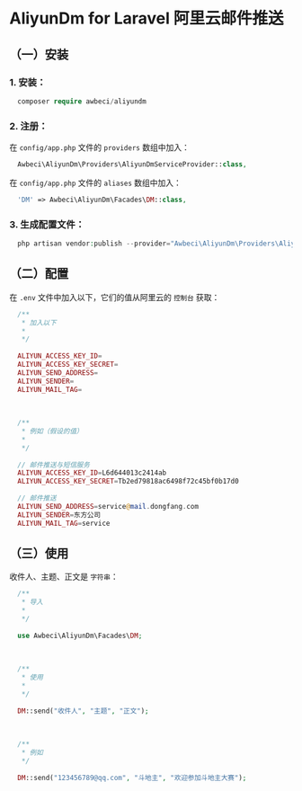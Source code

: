 # AliyunDm for Laravel 阿里云邮件推送




## （一）安装



### 1. 安装：


```php
  composer require awbeci/aliyundm
```



### 2. 注册：


在 `config/app.php` 文件的 `providers` 数组中加入：

```php
  Awbeci\AliyunDm\Providers\AliyunDmServiceProvider::class,
```


在 `config/app.php` 文件的 `aliases` 数组中加入：

```php
  'DM' => Awbeci\AliyunDm\Facades\DM::class,
```



### 3. 生成配置文件：


```php
  php artisan vendor:publish --provider="Awbeci\AliyunDm\Providers\AliyunDmServiceProvider"
```




## （二）配置



在 `.env` 文件中加入以下，它们的值从阿里云的 `控制台` 获取：

```php
  /**
   * 加入以下
   * 
   */
   
  ALIYUN_ACCESS_KEY_ID=
  ALIYUN_ACCESS_KEY_SECRET=
  ALIYUN_SEND_ADDRESS=
  ALIYUN_SENDER=
  ALIYUN_MAIL_TAG=
  
  
  
  /**
   * 例如（假设的值）
   * 
   */
   
  // 邮件推送与短信服务
  ALIYUN_ACCESS_KEY_ID=L6d644013c2414ab                                        // Access Key ID
  ALIYUN_ACCESS_KEY_SECRET=Tb2ed79818ac6498f72c45bf0b17d0                      // Access Key Secret
  
  // 邮件推送
  ALIYUN_SEND_ADDRESS=service@mail.dongfang.com                                // 发信地址
  ALIYUN_SENDER=东方公司                                                        // 发件人（用户自定义）
  ALIYUN_MAIL_TAG=service                                                      // 邮件标签
```




## （三）使用



收件人、主题、正文是 `字符串`：

```php
  /**
   * 导入
   *
   */
   
  use Awbeci\AliyunDm\Facades\DM;
  
  
  
  /**
   * 使用
   *
   */
   
  DM::send("收件人", "主题", "正文");
  
  
  
  /**
   * 例如
   */
  
  DM::send("123456789@qq.com", "斗地主", "欢迎参加斗地主大赛");
```

